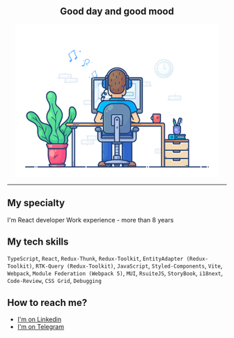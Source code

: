 <h2 style="text-align:center">
  Good day and good mood
</h2>

<div style="text-align:center">
  <img src="./assets/logo.gif" height="350px">
</div>

---

## My specialty

I'm React developer
Work experience - more than 8 years

## My tech skills

`TypeScript`, `React`, `Redux-Thunk`, `Redux-Toolkit`, `EntityAdapter (Redux-Toolkit)`, `RTK-Query (Redux-Toolkit)`, `JavaScript`, `Styled-Components`, `Vite`, `Webpack`, `Module Federation (Webpack 5)`, `MUI`, `RsuiteJS`, `StoryBook`, `i18next`, `Code-Review`, `CSS Grid`, `Debugging`

## How to reach me?

- [I'm on Linkedin](http://www.linkedin.com/in/rv-ivanushkin)
- [I'm on Telegram](https://t.me/rv_ivanuhskin)